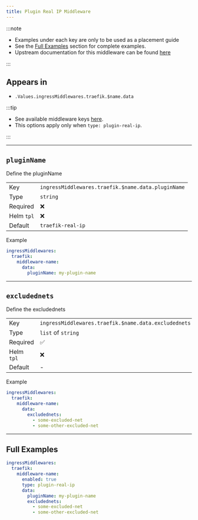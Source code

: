 ```yaml
---
title: Plugin Real IP Middleware
---
```


:::note

- Examples under each key are only to be used as a placement guide
- See the [Full Examples](/truecharts-common/middlewares/traefik/plugin-theme-park#full-examples) section for complete examples.
- Upstream documentation for this middleware can be found [here](https://github.com/jramsgz/traefik-real-ip)

:::

## Appears in

- `.Values.ingressMiddlewares.traefik.$name.data`

:::tip

- See available middleware keys [here](/truecharts-common/middlewares).
- This options apply only when `type: plugin-real-ip`.

:::

---

## `pluginName`

Define the pluginName

|            |                                                    |
| ---------- | -------------------------------------------------- |
| Key        | `ingressMiddlewares.traefik.$name.data.pluginName` |
| Type       | `string`                                           |
| Required   | ❌                                                  |
| Helm `tpl` | ❌                                                  |
| Default    | `traefik-real-ip`                                  |

Example

```yaml
ingressMiddlewares:
  traefik:
    middleware-name:
      data:
        pluginName: my-plugin-name
```

---

## `excludednets`

Define the excludednets

|            |                                                      |
| ---------- | ---------------------------------------------------- |
| Key        | `ingressMiddlewares.traefik.$name.data.excludednets` |
| Type       | `list` of `string`                                   |
| Required   | ✅                                                    |
| Helm `tpl` | ❌                                                    |
| Default    | -                                                    |

Example

```yaml
ingressMiddlewares:
  traefik:
    middleware-name:
      data:
        excludednets:
          - some-excluded-net
          - some-other-excluded-net
```

---

## Full Examples

```yaml
ingressMiddlewares:
  traefik:
    middleware-name:
      enabled: true
      type: plugin-real-ip
      data:
        pluginName: my-plugin-name
        excludednets:
          - some-excluded-net
          - some-other-excluded-net
```
